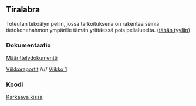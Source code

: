 ## Tiralabra

Toteutan tekoälyn peliin, jossa tarkoituksena on rakentaa seiniä tietokonehahmon ympärille tämän yrittäessä pois pelialueelta. ([tähän tyyliin](https://www.crazygames.com/game/circle-the-cat))

### Dokumentaatio

[Määrittelydokumentti](https://github.com/selsama/tiralabra/blob/master/Dokumentaatio/m%C3%A4%C3%A4ritteludokumentti.md)

[Viikkoraportit](https://github.com/selsama/tiralabra/tree/master/Dokumentaatio/viikkoraportit) //// [Viikko 1](https://github.com/selsama/tiralabra/blob/master/Dokumentaatio/viikkoraportit/viikko1.md)


### Koodi

[Karkaava kissa](https://github.com/selsama/tiralabra/tree/master/KarkuKatti)
